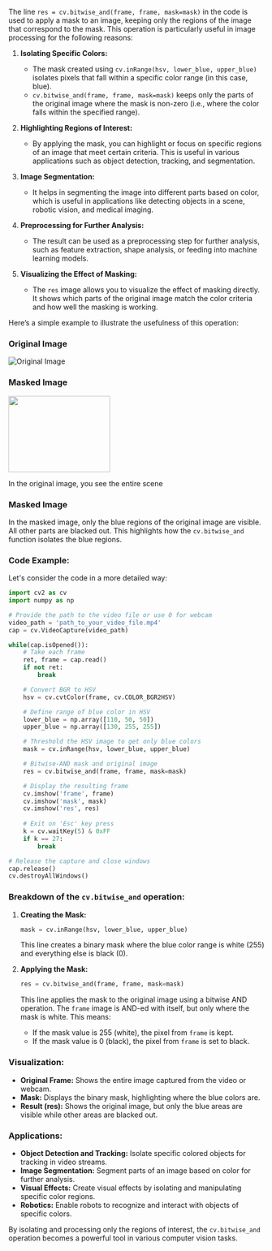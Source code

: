 The line `res = cv.bitwise_and(frame, frame, mask=mask)` in the code is used to apply a mask to an image, keeping only the regions of the image that correspond to the mask. This operation is particularly useful in image processing for the following reasons:

1. **Isolating Specific Colors:**
   - The mask created using `cv.inRange(hsv, lower_blue, upper_blue)` isolates pixels that fall within a specific color range (in this case, blue).
   - `cv.bitwise_and(frame, frame, mask=mask)` keeps only the parts of the original image where the mask is non-zero (i.e., where the color falls within the specified range).

2. **Highlighting Regions of Interest:**
   - By applying the mask, you can highlight or focus on specific regions of an image that meet certain criteria. This is useful in various applications such as object detection, tracking, and segmentation.

3. **Image Segmentation:**
   - It helps in segmenting the image into different parts based on color, which is useful in applications like detecting objects in a scene, robotic vision, and medical imaging.

4. **Preprocessing for Further Analysis:**
   - The result can be used as a preprocessing step for further analysis, such as feature extraction, shape analysis, or feeding into machine learning models.

5. **Visualizing the Effect of Masking:**
   - The `res` image allows you to visualize the effect of masking directly. It shows which parts of the original image match the color criteria and how well the masking is working.

Here’s a simple example to illustrate the usefulness of this operation:

### Original Image
![Original Image](https://i.imgur.com/U7ffqP8.jpg)

### Masked Image
<img src="https://i.imgur.com/ZUlY1BG.jpg" width="200" height="150">

In the original image, you see the entire scene

### Masked Image
In the masked image, only the blue regions of the original image are visible. All other parts are blacked out. This highlights how the `cv.bitwise_and` function isolates the blue regions.

### Code Example:

Let's consider the code in a more detailed way:

```python
import cv2 as cv
import numpy as np

# Provide the path to the video file or use 0 for webcam
video_path = 'path_to_your_video_file.mp4'
cap = cv.VideoCapture(video_path)

while(cap.isOpened()):
    # Take each frame
    ret, frame = cap.read()
    if not ret:
        break

    # Convert BGR to HSV
    hsv = cv.cvtColor(frame, cv.COLOR_BGR2HSV)

    # Define range of blue color in HSV
    lower_blue = np.array([110, 50, 50])
    upper_blue = np.array([130, 255, 255])

    # Threshold the HSV image to get only blue colors
    mask = cv.inRange(hsv, lower_blue, upper_blue)

    # Bitwise-AND mask and original image
    res = cv.bitwise_and(frame, frame, mask=mask)

    # Display the resulting frame
    cv.imshow('frame', frame)
    cv.imshow('mask', mask)
    cv.imshow('res', res)
    
    # Exit on 'Esc' key press
    k = cv.waitKey(5) & 0xFF
    if k == 27:
        break

# Release the capture and close windows
cap.release()
cv.destroyAllWindows()
```

### Breakdown of the `cv.bitwise_and` operation:

1. **Creating the Mask:**
   ```python
   mask = cv.inRange(hsv, lower_blue, upper_blue)
   ```
   This line creates a binary mask where the blue color range is white (255) and everything else is black (0).

2. **Applying the Mask:**
   ```python
   res = cv.bitwise_and(frame, frame, mask=mask)
   ```
   This line applies the mask to the original image using a bitwise AND operation. The `frame` image is AND-ed with itself, but only where the mask is white. This means:
   - If the mask value is 255 (white), the pixel from `frame` is kept.
   - If the mask value is 0 (black), the pixel from `frame` is set to black.

### Visualization:

- **Original Frame:** Shows the entire image captured from the video or webcam.
- **Mask:** Displays the binary mask, highlighting where the blue colors are.
- **Result (res):** Shows the original image, but only the blue areas are visible while other areas are blacked out.

### Applications:

- **Object Detection and Tracking:** Isolate specific colored objects for tracking in video streams.
- **Image Segmentation:** Segment parts of an image based on color for further analysis.
- **Visual Effects:** Create visual effects by isolating and manipulating specific color regions.
- **Robotics:** Enable robots to recognize and interact with objects of specific colors.

By isolating and processing only the regions of interest, the `cv.bitwise_and` operation becomes a powerful tool in various computer vision tasks.
